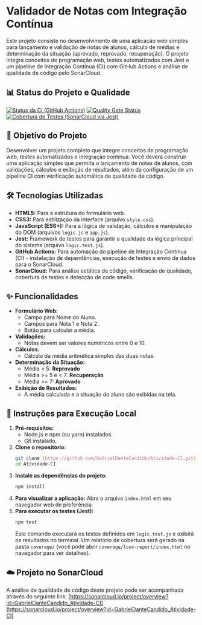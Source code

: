 # Validador de Notas com Integração Contínua

Este projeto consiste no desenvolvimento de uma aplicação web simples para lançamento e validação de notas de alunos, cálculo de médias e determinação da situação (aprovado, reprovado, recuperação). O projeto integra conceitos de programação web, testes automatizados com Jest e um pipeline de Integração Contínua (CI) com GitHub Actions e análise de qualidade de código pelo SonarCloud.

## 📊 Status do Projeto e Qualidade

[![Status da CI (GitHub Actions)](https://github.com/GabrielDanteCandido/Atividade-CI/actions/workflows/ci.yml/badge.svg)](https://github.com/GabrielDanteCandido/Atividade-CI/actions)
[![Quality Gate Status](https://sonarcloud.io/api/project_badges/measure?project=GabrielDanteCandido_Atividade-CI&metric=alert_status)](https://sonarcloud.io/summary/new_code?id=GabrielDanteCandido_Atividade-CI)
[![Cobertura de Testes (SonarCloud via Jest)](https://sonarcloud.io/api/project_badges/measure?project=GabrielDanteCandido_Atividade-CI&metric=coverage)](https://sonarcloud.io/summary/overall?id=GabrielDanteCandido_Atividade-CI)

## 🎯 Objetivo do Projeto

Desenvolver um projeto completo que integre conceitos de programação web, testes automatizados e integração contínua. Você deverá construir uma aplicação simples que permita o lançamento de notas de alunos, com validações, cálculos e exibição de resultados, além da configuração de um pipeline CI com verificação automática de qualidade de código.

## 🛠️ Tecnologias Utilizadas

* **HTML5:** Para a estrutura do formulário web.
* **CSS3:** Para estilização da interface (arquivo `style.css`).
* **JavaScript (ES6+):** Para a lógica de validação, cálculos e manipulação do DOM (arquivos `logic.js` e `app.js`).
* **Jest:** Framework de testes para garantir a qualidade da lógica principal do sistema (arquivo `logic.test.js`).
* **GitHub Actions:** Para automação do pipeline de Integração Contínua (CI) - instalação de dependências, execução de testes e envio de dados para o SonarCloud.
* **SonarCloud:** Para análise estática de código, verificação de qualidade, cobertura de testes e detecção de code smells.

## ✨ Funcionalidades

* **Formulário Web:**
    * Campo para Nome do Aluno.
    * Campos para Nota 1 e Nota 2.
    * Botão para calcular a média.
* **Validações:**
    * Notas devem ser valores numéricos entre 0 e 10.
* **Cálculos:**
    * Cálculo da média aritmética simples das duas notas.
* **Determinação da Situação:**
    * Média < 5: **Reprovado**
    * Média >= 5 e < 7: **Recuperação**
    * Média >= 7: **Aprovado**
* **Exibição de Resultados:**
    * A média calculada e a situação do aluno são exibidas na tela.

## 🚀 Instruções para Execução Local

1.  **Pré-requisitos:**
    * Node.js e npm (ou yarn) instalados.
    * Git instalado.
2.  **Clone o repositório:**
    ```bash
    git clone [https://github.com/GabrielDanteCandido/Atividade-CI.git](https://github.com/GabrielDanteCandido/Atividade-CI.git)
    cd Atividade-CI
    ```
3.  **Instale as dependências do projeto:**
    ```bash
    npm install
    ```
4.  **Para visualizar a aplicação:**
    Abra o arquivo `index.html` em seu navegador web de preferência.
5.  **Para executar os testes (Jest):**
    ```bash
    npm test
    ```
    Este comando executará os testes definidos em `logic.test.js` e exibirá os resultados no terminal. Um relatório de cobertura será gerado na pasta `coverage/` (você pode abrir `coverage/lcov-report/index.html` no navegador para ver detalhes).

## ☁️ Projeto no SonarCloud

A análise de qualidade de código deste projeto pode ser acompanhada através do seguinte link:
[https://sonarcloud.io/project/overview?id=GabrielDanteCandido_Atividade-CI](https://sonarcloud.io/project/overview?id=GabrielDanteCandido_Atividade-CI)
